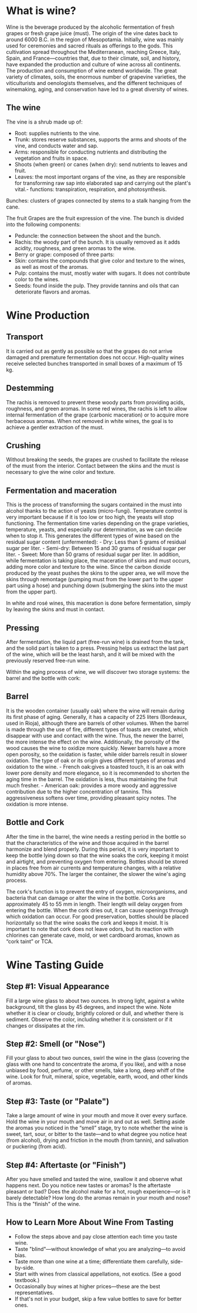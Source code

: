 # What is wine?

Wine is the beverage produced by the alcoholic fermentation of fresh grapes or fresh grape juice (must). The origin of the vine dates back to around 6000 B.C. in the region of Mesopotamia. Initially, wine was mainly used for ceremonies and sacred rituals as offerings to the gods. This cultivation spread throughout the Mediterranean, reaching Greece, Italy, Spain, and France—countries that, due to their climate, soil, and history, have expanded the production and culture of wine across all continents. The production and consumption of wine extend worldwide. The great variety of climates, soils, the enormous number of grapevine varieties, the viticulturists and oenologists themselves, and the different techniques of winemaking, aging, and conservation have led to a great diversity of wines.

## The wine

The vine is a shrub made up of:

- Root: supplies nutrients to the vine.
- Trunk: stores reserve substances, supports the arms and shoots of the vine, and conducts water and sap.
- Arms: responsible for conducting nutrients and distributing the vegetation and fruits in space.
- Shoots (when green) or canes (when dry): send nutrients to leaves and fruit.
- Leaves: the most important organs of the vine, as they are responsible for transforming raw sap into elaborated sap and carrying out the plant's vital.- functions: transpiration, respiration, and photosynthesis.

Bunches:
clusters of grapes connected by stems to a stalk hanging from the cane.

The fruit
Grapes are the fruit expression of the vine. The bunch is divided into the following components:

- Peduncle: the connection between the shoot and the bunch.
- Rachis: the woody part of the bunch. It is usually removed as it adds acidity, roughness, and green aromas to the wine.
- Berry or grape: composed of three parts:
- Skin: contains the compounds that give color and texture to the wines, as well as most of the aromas.
- Pulp: contains the must, mostly water with sugars. It does not contribute color to the wines.
- Seeds: found inside the pulp. They provide tannins and oils that can deteriorate flavors and aromas.


# Wine Production

## Transport 
It is carried out as gently as possible so that the grapes do not arrive damaged and premature fermentation does not occur. High-quality wines receive selected bunches transported in small boxes of a maximum of 15 kg.

## Destemming 
The rachis is removed to prevent these woody parts from providing acids, roughness, and green aromas. In some red wines, the rachis is left to allow internal fermentation of the grape (carbonic maceration) or to acquire more herbaceous aromas. When not removed in white wines, the goal is to achieve a gentler extraction of the must.

## Crushing
Without breaking the seeds, the grapes are crushed to facilitate the release of the must from the interior. Contact between the skins and the must is necessary to give the wine color and texture.

## Fermentation and maceration
 This is the process of transforming the sugars contained in the must into alcohol thanks to the action of yeasts (micro-fungi). Temperature control is very important because if it is too low or too high, the yeasts will stop functioning. The fermentation time varies depending on the grape varieties, temperature, yeasts, and especially our determination, as we can decide when to stop it. This generates the different types of wine based on the residual sugar content (unfermented):
    - Dry: Less than 5 grams of residual sugar per liter.
    - Semi-dry: Between 15 and 30 grams of residual sugar per liter.
    - Sweet: More than 50 grams of residual sugar per liter.
 In addition, while fermentation is taking place, the maceration of skins and must occurs, adding more color and texture to the wine. Since the carbon dioxide produced by the yeast pushes the skins to the upper area, we will move the skins through remontage (pumping must from the lower part to the upper part using a hose) and punching down (submerging the skins into the must from the upper part).

 In white and rosé wines, this maceration is done before fermentation, simply by leaving the skins and must in contact.

## Pressing
 After fermentation, the liquid part (free-run wine) is drained from the tank, and the solid part is taken to a press. Pressing helps us extract the last part of the wine, which will be the least harsh, and it will be mixed with the previously reserved free-run wine.

Within the aging process of wine, we will discover two storage systems: the barrel and the bottle with cork:

## Barrel
It is the wooden container (usually oak) where the wine will remain during its first phase of aging. Generally, it has a capacity of 225 liters (Bordeaux, used in Rioja), although there are barrels of other volumes. When the barrel is made through the use of fire, different types of toasts are created, which disappear with use and contact with the wine. Thus, the newer the barrel, the more intense the effect on the wine. Additionally, the porosity of the wood causes the wine to oxidize more quickly. Newer barrels have a more open porosity, so the oxidation is faster, while older barrels result in slower oxidation. The type of oak or its origin gives different types of aromas and oxidation to the wine.
    - French oak:gives a toasted touch, it is an oak with lower pore density and more elegance, so it is recommended to shorten the aging time in the barrel. The oxidation is less, thus maintaining the fruit much fresher.
    - American oak: provides a more woody and aggressive contribution due to the higher concentration of tannins. This aggressiveness softens over time, providing pleasant spicy notes. The oxidation is more intense.

## Bottle and Cork
After the time in the barrel, the wine needs a resting period in the bottle so that the characteristics of the wine and those acquired in the barrel harmonize and blend properly. During this period, it is very important to keep the bottle lying down so that the wine soaks the cork, keeping it moist and airtight, and preventing oxygen from entering. Bottles should be stored in places free from air currents and temperature changes, with a relative humidity above 70%. The larger the container, the slower the wine's aging process.

The cork's function is to prevent the entry of oxygen, microorganisms, and bacteria that can damage or alter the wine in the bottle. Corks are approximately 45 to 55 mm in length. Their length will delay oxygen from entering the bottle. When the cork dries out, it can cause openings through which oxidation can occur. For good preservation, bottles should be placed horizontally so that the wine soaks the cork and keeps it moist. It is important to note that cork does not leave odors, but its reaction with chlorines can generate cave, mold, or wet cardboard aromas, known as “cork taint” or TCA.


# Wine Tasting Guide

## Step #1: Visual Appearance

Fill a large wine glass to about two ounces. In strong light, against a white background, tilt the glass by 45 degrees, and inspect the wine. Note whether it is clear or cloudy, brightly colored or dull, and whether there is sediment. Observe the color, including whether it is consistent or if it changes or dissipates at the rim.

## Step #2: Smell (or "Nose")

Fill your glass to about two ounces, swirl the wine in the glass (covering the glass with one hand to concentrate the aroma, if you like), and with a nose unbiased by food, perfume, or other smells, take a long, deep whiff of the wine. Look for fruit, mineral, spice, vegetable, earth, wood, and other kinds of aromas.

## Step #3: Taste (or "Palate")

Take a large amount of wine in your mouth and move it over every surface. Hold the wine in your mouth and move air in and out as well. Setting aside the aromas you noticed in the “smell” stage, try to note whether the wine is sweet, tart, sour, or bitter to the taste—and to what degree you notice heat (from alcohol), drying and friction in the mouth (from tannin), and salivation or puckering (from acid).

## Step #4: Aftertaste (or "Finish")

After you have smelled and tasted the wine, swallow it and observe what happens next. Do you notice new tastes or aromas? Is the aftertaste pleasant or bad? Does the alcohol make for a hot, rough experience—or is it barely detectable? How long do the aromas remain in your mouth and nose? This is the "finish" of the wine.

## How to Learn More About Wine From Tasting

- Follow the steps above and pay close attention each time you taste wine.
- Taste "blind"—without knowledge of what you are analyzing—to avoid bias.
- Taste more than one wine at a time; differentiate them carefully, side-by-side.
- Start with wines from classical appellations, not exotics. (See a good textbook.)
- Occasionally buy wines at higher prices—these are the best representatives.
- If that's not in your budget, skip a few value bottles to save for better ones.
